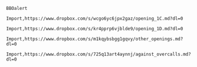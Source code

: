     BBOalert

    Import,https://www.dropbox.com/s/wcgo6yc6jpx2gaz/opening_1C.md?dl=0

    Import,https://www.dropbox.com/s/kr4pprp6vjblde9/opening_1D.md?dl=0

    Import,https://www.dropbox.com/s/m1kqybsbgg1gqvy/other_openings.md?dl=0

    Import,https://www.dropbox.com/s/725q13art4aynnj/against_overcalls.md?dl=0
